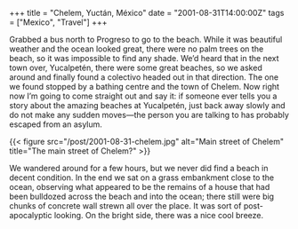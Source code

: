 +++
title = "Chelem, Yuctán, México"
date = "2001-08-31T14:00:00Z"
tags = ["Mexico", "Travel"]
+++

Grabbed a bus north to Progreso to go to the beach. While it was beautiful
weather and the ocean looked great, there were no palm trees on the beach, so
it was impossible to find any shade. We’d heard that in the next town over,
Yucalpetén, there were some great beaches, so we asked around and finally found
a colectivo headed out in that direction. The one we found stopped
by a bathing centre and the town of Chelem. Now right now I’m going to come
straight out and say it: if someone ever tells you a story about the amazing
beaches at Yucalpetén, just back away slowly and do not make any sudden
moves—the person you are talking to has probably escaped from an asylum.
<!-- more -->

{{< figure src="/post/2001-08-31-chelem.jpg" alt="Main street of Chelem"
    title="The main street of Chelem?" >}}

We wandered around for a few hours, but we never did find a beach in decent
condition. In the end we sat on a grass embankment close to the ocean,
observing what appeared to be the remains of a house that had been bulldozed
across the beach and into the ocean; there still were big chunks of concrete
wall strewn all over the place. It was sort of post-apocalyptic looking. On the
bright side, there was a nice cool breeze.
